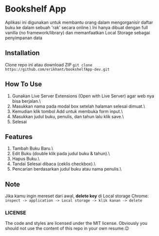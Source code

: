 # Bookshelf App

Aplikasi ini digunakan untuk membantu orang dalam mengorganisir daftar buku ke dalam sebuah 'rak' secara online.\ 
Ini hanya dibuat dengan full vanilla (no framework/library) dan memanfaatkan Local Storage sebagai penyimpanan data

## Installation
Clone repo ini atau download ZIP
`git clone https://github.com/erikhant/bookshelfApp-dev.git`

## How To Use

1. Gunakan Live Server Extensions (Open with Live Server) agar web nya bisa berjalan.\
2. Masukkan nama pada modal box setelah halaman selesai dimuat.\
3. Kemudian klik tombol Add untuk membuka form input.\
4. Masukkan judul buku, penulis, dan tahun lalu klik save.\
5. Selesai

## Features

1. Tambah Buku Baru.\
2. Edit Buku (double klik pada judul buku & tahun).\
3. Hapus Buku.\
4. Tandai Selesai dibaca (ceklis checkbox).\
5. Pencarian berdasarkan judul buku atau nama penulis.\

## Note
Jika kamu ingin mereset dari awal, **delete key** di Local storage
Chrome: `inspect -> application -> Local storage -> klik kanan -> delete`

### LICENSE
The code and styles are licensed under the MIT license. Obviously you should not use the content of this repo in your own resume.😉
